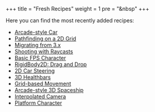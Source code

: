 +++
title = "Fresh Recipes"
weight = 1
pre = "<i class='fas fa-newspaper fa-fw'></i>&nbsp"
+++

Here you can find the most recently added recipes:

* [Arcade-style Car](/godot_recipes/4.x/3d/3d_sphere_car/)
* [Pathfinding on a 2D Grid](/godot_recipes/4.x/2d/grid_pathfinding/)
* [Migrating from 3.x](/godot_recipes/4.x/basics/migrating/)
* [Shooting with Raycasts](/godot_recipes/4.x/3d/shooting_raycasts/)
* [Basic FPS Character](/godot_recipes/4.x/3d/basic_fps/)
* [RigidBody2D: Drag and Drop](/godot_recipes/4.x/physics/rigidbody_drag_drop/)
* [2D Car Steering](/godot_recipes/4.x/2d/car_steering/)
* [3D Healthbars](/godot_recipes/4.x/3d/healthbars/)
* [Grid-based Movement](/godot_recipes/4.x/2d/grid_movement)
* [Arcade-style 3D Spaceship](/godot_recipes/4.x/3d/spaceship)
* [Interpolated Camera](/godot_recipes/4.x/3d/interpolated_camera/)
* [Platform Character](/godot_recipes/4.x/2d/platform_character/)
